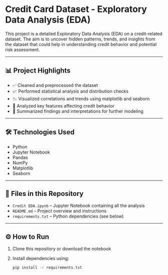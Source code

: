 # Credit Card Dataset - Exploratory Data Analysis (EDA)

This project is a detailed Exploratory Data Analysis (EDA) on a credit-related dataset. The aim is to uncover hidden patterns, trends, and insights from the dataset that could help in understanding credit behavior and potential risk assessment.

---

## 📊 Project Highlights

- ✅ Cleaned and preprocessed the dataset
- 📈 Performed statistical analysis and distribution checks
- 📉 Visualized correlations and trends using matplotlib and seaborn
- 🧠 Analyzed key features affecting credit behavior
- 📌 Summarized findings and interpretations for further modeling

---

## 🛠️ Technologies Used

- Python
- Jupyter Notebook
- Pandas
- NumPy
- Matplotlib
- Seaborn

---

## 📁 Files in this Repository

- `Credit EDA.ipynb` – Jupyter Notebook containing all the analysis
- `README.md` – Project overview and instructions
- `requirements.txt` – Python dependencies (see below)

---

## ⚙️ How to Run

1. Clone this repository or download the notebook
2. Install dependencies using:

   ```bash
   pip install -r requirements.txt
